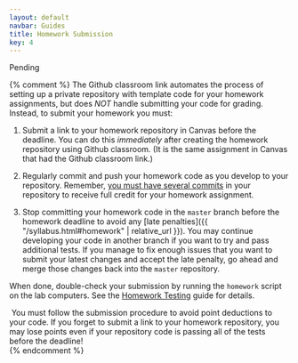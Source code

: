 ```yaml
---
layout: default
navbar: Guides
title: Homework Submission
key: 4
---
```


Pending

{% comment %}
The Github classroom link automates the process of setting up a private repository with template code for your homework assignments, but does *NOT* handle submitting your code for grading. Instead, to submit your homework you must:

  1. Submit a link to your homework repository in Canvas before the deadline. You can do this *immediately* after creating the homework repository using Github classroom. (It is the same assignment in Canvas that had the Github classroom link.)

  2. Regularly commit and push your homework code as you develop to your repository. Remember, [you must have several commits](/guides/homework/homework-requirements.html) in your repository to receive full credit for your homework assignment.

  3. Stop committing your homework code in the `master` branch before the homework deadline to avoid any [late penalties]({{ "/syllabus.html#homework" | relative_url }}). You may continue developing your code in another branch if you want to try and pass additional tests. If you manage to fix enough issues that you want to submit your latest changes and accept the late penalty, go ahead and merge those changes back into the `master` repository.

When done, double-check your submission by running the `homework` script on the lab computers. See the [Homework Testing](/guides/homework/homework-testing.html) guide for details.

<article class="message is-danger">
  <div class="message-body">
    <i class="fas fa-exclamation-triangle"></i>&nbsp;You must follow the submission procedure to avoid point deductions to your code. If you forget to submit a link to your homework repository, you may lose points even if your repository code is passing all of the tests before the deadline!  
  </div>
</article>
{% endcomment %}
